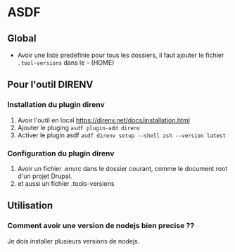 # ASDF

## Global

- Avoir une liste predefinie pour tous les dossiers, il faut ajouter le fichier `.tool-versions` dans le `~` (HOME)


## Pour l'outil DIRENV

### Installation du plugin direnv
1. Avoir l'outil en local https://direnv.net/docs/installation.html
2. Ajouter le pluging `asdf plugin-add direnv` 
3. Activer le plugin asdf `asdf direnv setup --shell zsh --version latest`

### Configuration du plugin direnv
1. Avoir un fichier .envrc dans le dossier courant, comme le document root d'un projet Drupal.
2. et aussi un fichier .tools-versions

## Utilisation
### Comment avoir une version de nodejs bien precise ??
Je dois installer plusieurs versions de nodejs.


